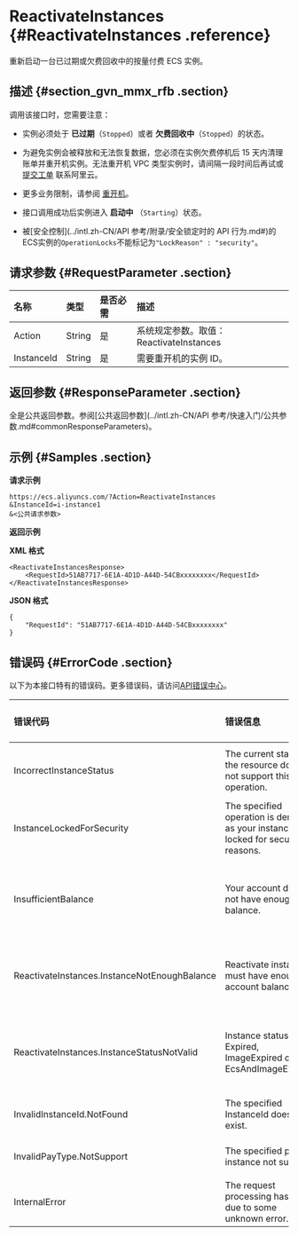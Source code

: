 # ReactivateInstances {#ReactivateInstances .reference}

重新启动一台已过期或欠费回收中的按量付费 ECS 实例。

## 描述 {#section_gvn_mmx_rfb .section}

调用该接口时，您需要注意：

-   实例必须处于 **已过期**（`Stopped`）或者 **欠费回收中**（`Stopped`）的状态。

-   为避免实例会被释放和无法恢复数据，您必须在实例欠费停机后 15 天内清理账单并重开机实例。无法重开机 VPC 类型实例时，请间隔一段时间后再试或 [提交工单](https://workorder-intl.console.aliyun.com/#/ticket/createIndex) 联系阿里云。

-   更多业务限制，请参阅 [重开机](../intl.zh-CN/用户指南/实例/重开机.md#)。

-   接口调用成功后实例进入 **启动中** （`Starting`）状态。

-   被[安全控制](../intl.zh-CN/API 参考/附录/安全锁定时的 API 行为.md#)的ECS实例的`OperationLocks`不能标记为`"LockReason" : "security"`。


## 请求参数 {#RequestParameter .section}

|名称|类型|是否必需|描述|
|:-|:-|:---|:-|
|Action|String|是|系统规定参数。取值：ReactivateInstances|
|InstanceId|String|是|需要重开机的实例 ID。|

## 返回参数 {#ResponseParameter .section}

全是公共返回参数。参阅[公共返回参数](../intl.zh-CN/API 参考/快速入门/公共参数.md#commonResponseParameters)。

## 示例 {#Samples .section}

**请求示例** 

```
https://ecs.aliyuncs.com/?Action=ReactivateInstances
&InstanceId=i-instance1
&<公共请求参数>
```

**返回示例**

**XML 格式**

```
<ReactivateInstancesResponse>
    <RequestId>51AB7717-6E1A-4D1D-A44D-54CBxxxxxxxx</RequestId>
</ReactivateInstancesResponse>
```

**JSON 格式**

```
{
	"RequestId": "51AB7717-6E1A-4D1D-A44D-54CBxxxxxxxx"
}
```

## 错误码 {#ErrorCode .section}

以下为本接口特有的错误码。更多错误码，请访问[API错误中心](https://error-center.alibabacloud.com/status/product/Ecs)。

|错误代码|错误信息|HTTP 状态码|说明|
|:---|:---|:-------|:-|
|IncorrectInstanceStatus|The current status of the resource does not support this operation.|403|该资源目前的状态不支持此操作。|
|InstanceLockedForSecurity|The specified operation is denied as your instance is locked for security reasons.|403|该资源目前被安全锁定被拒绝操作。|
|InsufficientBalance|Your account does not have enough balance.|403|请清理完您的云账号下所有未支付订单后重试。|
|ReactivateInstances.InstanceNotEnoughBalance|Reactivate instance must have enough account balance.|403|您的账户下必须有大于 100 元的余额。|
|ReactivateInstances.InstanceStatusNotValid|Instance status is not Expired, ImageExpired or EcsAndImageExpired.|403|按量付费实例必须处于 **已过期** 或者 **欠费回收中** 状态。|
|InvalidInstanceId.NotFound|The specified InstanceId does not exist.|404|指定的 InstanceId 不存在。|
|InvalidPayType.NotSupport|The specified pre pay instance not support.|404|只支持按量付费实例。|
|InternalError|The request processing has failed due to some unknown error.|500|内部错误，请稍后重试。|

